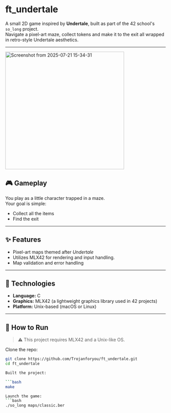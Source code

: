 # ft_undertale

A small 2D game inspired by **Undertale**, built as part of the 42 school's `so_long` project.  
Navigate a pixel-art maze, collect tokens and make it to the exit all wrapped in retro-style Undertale aesthetics.

---
<img width="373" height="369" alt="Screenshot from 2025-07-21 15-34-31" src="https://github.com/user-attachments/assets/33b19bbd-780b-426a-94f4-3359938b7c47" />


## 🎮 Gameplay

You play as a little character trapped in a maze.  
Your goal is simple:

- Collect all the items  
- Find the exit  
---

## ✨ Features

- Pixel-art maps themed after *Undertale*  
- Utilizes MLX42 for rendering and input handling.
- Map validation and error handling  

---

## 🧠 Technologies

- **Language:** C  
- **Graphics:** MLX42 (a lightweight graphics library used in 42 projects)  
- **Platform:** Unix-based (macOS or Linux)  

---

## 🔧 How to Run

> ⚠️ This project requires MLX42 and a Unix-like OS.

Clone the repo:

```bash
git clone https://github.com/Trojanforyou/ft_undertale.git
cd ft_undertale

Built the project:

```bash
make

Launch the game:
```bash
./so_long maps/classic.ber
